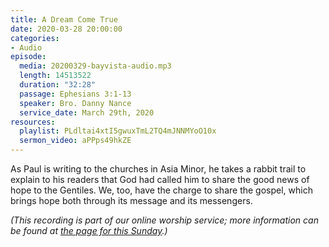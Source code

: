 ```yaml
---
title: A Dream Come True
date: 2020-03-28 20:00:00
categories:
- Audio
episode:
  media: 20200329-bayvista-audio.mp3
  length: 14513522
  duration: "32:28"
  passage: Ephesians 3:1-13
  speaker: Bro. Danny Nance
  service_date: March 29th, 2020
resources:
  playlist: PLdltai4xtI5gwuxTmL2TQ4mJNNMYoO10x
  sermon_video: aPPps49hkZE
---
```

As Paul is writing to the churches in Asia Minor, he takes a rabbit trail to explain to his readers that God had called him to share the good news of hope to the Gentiles. We, too, have the charge to share the gospel, which brings hope both through its message and its messengers.

_(This recording is part of our online worship service; more information can be found at [the page for this Sunday](https://www.bayvista.org/covid-19/march-29-2020/).)_